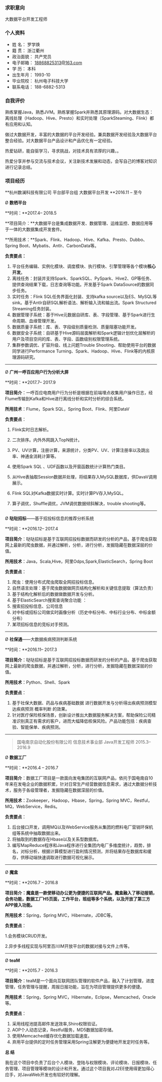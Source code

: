 



### 求职意向

大数据平台开发工程师

### 个人资料

- 姓    名： 罗学焕
- 籍    贯： 浙江衢州    
- 政治面貌： 共产党员
- 电子邮箱： 18868825313@163.com 
- 学    历： 本科                   
- 出生年月： 1993-10
- 毕业院校： 杭州电子科技大学
- 联系电话： 188-6882-5313

### 自我评价

熟练掌握Java，熟悉JVM。熟练掌握Spark并熟悉其原理源码。对大数据生态：离线处理（Hadoop、Hive、Presto）和实时处理（SparkSteaming、Flink）都有应用和认知。

做过大数据开发，丰富的大数据的平台开发经验。兼具数据开发经验及大数据平台整合经验。对大数据平台产品设计和产品优化有一定经验。

热爱钻研，能自驱学习，寻求挑战，对技术具有浓厚的兴趣，。 

热爱分享并参与交流与技术会议，关注新技术发展和动态，会写自己的博客对知识进行记录总结。

### 项目经历

**杭州数澜科技有限公司   平台部平台组 大数据平台开发         **2016.11 – 至今

Ø  **数栖平台**                                              

**时间：**2017.4– 2018.5

**项目简介：**大数据平台是集成数据开发、数据管理、运维监控、数据应用等于一体的大数据集成开发套件。

**所用技术：**Spark、Flink、Hadoop、Hive、Kafka、Presto、Dubbo、Spring Boot、Mybatis、Antlr、CarbonData等。

**负责要点：**

1. 平台任务编辑、实例化模块、调度模块、执行模块、引擎管理等各个模块**核心开发**。
2. 离线任务：封装并支持Spark、SparkSQL、PySpark、Hive2、GP等任务、提供查询结果下载，日志查询等功能。开发基于Spark DataSource的数据同步任务。
3. 实时任务：Flink SQL任务界面化封装、支持kafka source以及ES、MySQL等sink。基于Antlr自研SQL解析语法、解析输入流和输出流。Spark Structured Streaming任务封装。
4. 数据管理子系统：基于Hive元数据自研库、表、字段管理、基于Spark进行生命周期、血缘管理开发。
5. 数据质量子系统：库、表、字段级别质量检测、质量阻塞功能开发。
6. 数据安全子系统：自研基于Hive源码层面解析和Spark逻辑计划优化层解析的用户及项目空间的库、表、字段、函数级别权限管理系统。
7. 集群参数调优、扩容升级、线上问题Trouble Shooting、帮助使用平台的数据同学进行Performance Turning、Spark、Hadoop、Hive、Flink等的内核原理源码研究。

** **

Ø  **广州一呼百应用户行为分析大屏**                       

**时间：**2017.7– 2017.9

**项目简介**：一呼百应电商用户行为分析是根据在前端埋点收集用户操作日志，经Flume传输到Kafka和Hive进行离线分析和实时分析的综合系统。

**所用技术**：Flume，Spark SQL，Spring Boot、Flink、阿里DataV

**负责要点**：

1. Flink实时日志解析。

2. 二次排序。内外外网跳入TopN统计。

3. PV、UV计算，注册计算，来源统计，分类PV、UV、计算注册率以及跳出率、神通金消耗计算等。

4. 使用Spark SQL 、UDF函数以及开窗函数统计计算热门类目。

5. 从Hive表抽取Session数据并处理，将结果存入MySQL数据库，供DavaV调用展示。

6. Flink SQL对Kafka数据实时计算。实时计算PV存入MySQL。

7. 算子调优，Shuffle调优，JVM调优数据倾斜解决，trouble shooting等。

   ** **

Ø  **哒哒招标**——基于招投标信息的推荐分析系统                 

**时间：**2016.12– 2017.4

**项目简介**：哒哒招标是基于互联网招投标数据而研发的分析的产品，基于爬虫获取网上最新的爬虫数据，并通过解析，分析，进行分析，发掘隐藏在数据深层的价值。

**所用技术**：Java，Scala,Hive，阿里Odps,Spark,ElasticSearch，Spring Boot 

**负责要点**：

1. 爬虫：使用分布式爬虫爬取全网招投标信息。
2. 自然语言处理：基于爬虫数据做网页结构化解析和关键信息提取（算法负责）
3. 基于结构化解析后的数据做数据开发与分析。
4. 基于ElasticSearch搜索查询聚合功能 ：
5. 搜索招投标信息、公司信息
6. 对中标或招标公司做实时画像分析（历史中标分布、中标行业分布、中标金额分布）
7. 某项招标信息的竞标对手预测。

** **

Ø  **社保通**——大数据疾病预测判断系统                          

**时间：**2016.11– 2017.3

**项目简介**：哒哒招标是基于互联网招投标数据而研发的分析的产品，基于爬虫获取网上最新的爬虫数据，并通过解析，分析，进行分析，发掘隐藏在数据深层的价值。

**所用技术**：Python、Shell、Spark

**负责要点**：

1. 基于社保大数据、药品与疾病基础数据 进行数据开发与分析得出疾病预测模型达疾病预测 概率判断 的效果。
2. 针对医疗保险核保场景，创新设计推出大数据服务解决方案，帮助保险公司精准识别真正有需求的客户，进而大幅降低核保风险。产品功能包括：疾病查验、智能保单、疾病预测。



** **

> 国电南京自动化股份有限公司   信息技术事业部      Java开发工程师          2015.3– 2016.9

Ø  **数据工厂**                                    

**时间：**2016.4 – 2016.7

**项目简介**：数据工厂项目是一款面向发电集团的互联网产品，依托于国电南自10年来在发电企业的数据积累，针对日常生产经营数据信息需求，通过大数据分析技术，服务于各级管理者，发掘隐藏在数据深层的价值。

**所用技术**：Zookeeper，Hadoop，Hbase，Spring，Spring MVC，Restful，MQ，WebService，Redis。

**负责要点**：

1. 后台接口开发，调用MQ以及WebService服务从集团的燃料电厂营销环保机组等系统中抽取数据出来。
2. 将抽取到的数据存在Hbase以及关系型数据库。
3. 编写MapReduce程序和Java程序进行全集团内电厂多维度统计，趋势，排名，对标分析，根据计算模型进行盈利情况预测，并将结果存在数据库和缓存，供移动端快速调取进行数据可视化展示。

** **

Ø  **魔盒**                                           

**时间：**2016.7 – 2016.8

**项目简介：**魔盒是一款使移动办公更为便捷的互联网产品。魔盒融入了移动报销，会务功能，数据工厂H5页面，工作平台，班组等多个系统，以及开放了第三方APP接入功能。****

**所用技术**：Spring，Spring MVC，Hibernate，JDBC等。

**负责要点**：

1.会务模块CRUD开发。

2.异步多线程实现与阿里百川IM开放平台的数据对接与文件上传等。

** **

Ø  **teaM**                                         

**时间：**2015.7 - 2016.3

**项目简介**：teaM是一个面向互联网团队管理的软件产品，融入了计划管理，进度管理，任务管理与提醒，周报日报功能，旨在为项目管理提供更多的便捷。

**所用技术**：Spring，Spring MVC，Hibernate，Eclipse，Memcached，Oracle等。

**负责要点**：

1. 采用线程池提高邮件发送效率,Shiro权限验证。
2. AOP个人动态记录，Restful服务，MD5数据加密存储。
3. 使用Memcached缓存优化数据加载速度。
4. 弃用平台提供的定时任务管理采用Spring注解更为便捷地开发定时任务等。

**总    结**

我在这个项目中负责了后台个人模块、登陆与权限模块、评论模块、日报模块、任务管理、项目管理等模块的设计和开发。通过这个项目我对J2EE使用得更加得心应手，对JavaWeb开发也有较好的理解。